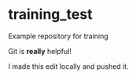 # training_test

Example repository for training

Git is **really** helpful!

I made this edit locally and pushed it.
